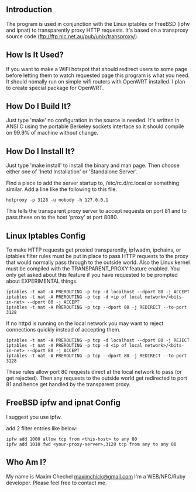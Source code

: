 Introduction
------------

The program is used in conjunction with the Linux iptables or FreeBSD (ipfw and
ipnat) to transparently proxy HTTP requests. It's based on a transproxy source
code (ftp://ftp.nlc.net.au/pub/unix/transproxy/).


How Is It Used?
---------------

If you want to make a WiFi hotspot that should redirect users to some
page before letting them to watch requested page this program is what you need.
It should nomally run on simple wifi routers with OpenWRT installed.
I plan to create special package for OpenWRT.


How Do I Build It?
------------------

Just type 'make' no configuration in the source is needed. It's
written in ANSI C using the portable Berkeley sockets interface so
it should compile on 99.9% of machine without change.

How Do I Install It?
--------------------

Just type 'make install' to install the binary and man page. Then
choose either one of 'Inetd Installation' or 'Standalone Server'.

Find a place to add the server startup to, /etc/rc.d/rc.local
or something similar. Add a line like the following to this
file.

	hotproxy -p 3128 -u nobody -h 127.0.0.1

This tells the transparent proxy server to accept requests on port
81 and to pass these on to the host 'proxy' at port 8080.

Linux Iptables Config
----------------------------------------

To make HTTP requests get proxied transparently, ipfwadm, ipchains, or
iptables filter rules must be put in place to pass HTTP requests to the
proxy that would normally pass through to the outside world. Also the Linux
kernel must be compiled with the TRANSPARENT_PROXY feature enabled. You
only get asked about this feature if you have requested to be prompted
about EXPERIMENTAL things.

	iptables -t nat -A PREROUTING -p tcp -d localhost --dport 80 -j ACCEPT
	iptables -t nat -A PREROUTING -p tcp -d <ip of local network>/<bits-in-net> --dport 80 -j ACCEPT
	iptables -t nat -A PREROUTING -p tcp --dport 80 -j REDIRECT --to-port 3128

If no httpd is running on the local network you may want to
reject connections quickly instead of accepting them.

	iptables -t nat -A PREROUTING -p tcp -d localhost --dport 80 -j REJECT
	iptables -t nat -A PREROUTING -p tcp -d <ip of local network>/<bits-in-net> --dport 80 -j ACCEPT
	iptables -t nat -A PREROUTING -p tcp --dport 80 -j REDIRECT --to-port 3128

These rules allow port 80 requests direct at the local network to pass (or
get rejected). Then any requests to the outside world get redirected to
port 81 and hence get handled by the transparent proxy.

FreeBSD ipfw and ipnat Config
-----------------------------

I suggest you use ipfw.

add 2 filter entries like below:

	ipfw add 1000 allow tcp from <this-host> to any 80
	ipfw add 1010 fwd <your-proxy-server>,3128 tcp from any to any 80

Who Am I?
---------

My name is Maxim Chechel <maximchick@gmail.com> I'm a WEB/NFC/Ruby developer.
Please feel free to contact me.
